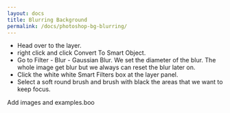 ```yaml
---
layout: docs
title: Blurring Background
permalink: /docs/photoshop-bg-blurring/
---
```

<ul>
<li>Head over to the layer. </li>
<li>right click and click Convert To Smart Object. </li>
<li>Go to Filter - Blur - Gaussian Blur. We set the diameter of the blur. The whole image get blur but we always can reset the blur later on. </li>
<li>Click the white white Smart Filters box at the layer panel. </li>
<li>Select a soft round brush and brush with black the areas that we want to keep focus. </li>
</ul>

Add images and examples.boo